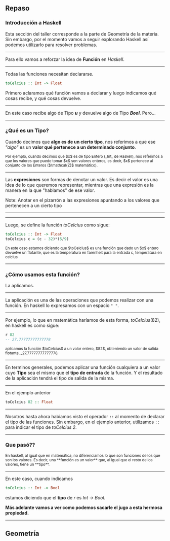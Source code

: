 ## Repaso
### Introducción a Haskell

<!-- .slide: style="text-align: left" -->

Esta sección del taller corresponde a la parte de Geometría de la materia. Sin embargo, por el momento vamos a seguir explorando Haskell así podemos utilizarlo para resolver problemas.

----

Para ello vamos a reforzar la idea de **Función** en _Haskell_.

----

Todas las funciones necesitan declararse. 

```haskell
toCelcius :: Int -> Float
```

Primero aclaramos qué función vamos a declarar y luego indicamos qué cosas recibe, y qué cosas devuelve.

----

En este caso recibe algo de Tipo **$u$** y devuelve algo de Tipo _**Bool**_. Pero...

----

### ¿Qué es un Tipo?

Cuando decimos que **algo es de un cierto tipo**, nos referimos a que ese _"algo"_ es un **valor qué pertenece a un determinado conjunto**. 

<small>
    Por ejemplo, cuando decimos que $x$ es de tipo Entero (_Int_ de Haskell), nos referimos a que los valores que puede tomar $x$ son valores enteros, es decir, $x$ pertenece al conjunto de los Enteros ($\mathcal{Z}$ matemático).
</small>

----

Las **expresiones** son formas de denotar un valor. Es decir el valor es una idea de lo que queremos representar, mientras que una expresión es la manera en la que "hablamos" de ese valor. 

Note: Anotar en el pizarrón a las expresiones apuntando a los valores que pertenecen a un cierto tipo

----


----

Luego, se define la función $toCelcius$ como sigue:

```haskell
toCelcius :: Int -> Float
toCelcius c = (c - 32)*(5/9)
```

<small>
    En este caso estamos diciendo que $toCelcius$ es una función que dado un $x$ entero devuelve un flotante, que es la temperatura en farenheit para la entrada c, temperatura en celcius
</small>

----

### ¿Cómo usamos esta función?

La aplicamos.

----

La aplicación es una de las operaciones que podemos realizar con una función. En haskell lo expresamos con un espacio `" "`.

----

Por ejemplo, lo que en matemática haríamos de esta forma, $toCelcius(82)$, en haskell es como sigue:

```haskell
r 82
-- 27.77777777777778
```

<small>
    aplicamos la función $toCelcius$ a un valor entero, $82$, obteniendo un valor de salida flotante, _27.77777777777778.
</small>

----

En terminos generales, podemos aplicar una función cualquiera a un valor cuyo **Tipo** sea el mismo que el **tipo de entrada** de la función. Y el resultado de la aplicación tendrá el tipo de salida de la misma.

----

En el ejemplo anterior

```haskell
toCelcius 82 :: Float
```

----

Nosotros hasta ahora habiamos visto el operador `::` al momento de declarar el tipo de las funciones. Sin embargo, en el ejemplo anterior, utilizamos `::` para indicar el tipo de _toCelcius 2_.

----

### Que pasó??

<small>
    En haskell, al igual que en matemática, no diferenciamos lo que son funciones de los que son los valores. Es decir, una **función es un valor** que, al igual que el resto de los valores, tiene un **tipo**.
</small>

----

En este caso, cuando indicamos 

```haskell
toCelcius :: Int -> Bool
```

estamos diciendo que el **tipo** de $r$ es _Int -> Bool_.

**Más adelante vamos a ver como podemos sacarle el jugo a esta hermosa propiedad.** <!-- .element: class="fragment" -->

----

## Geometría
